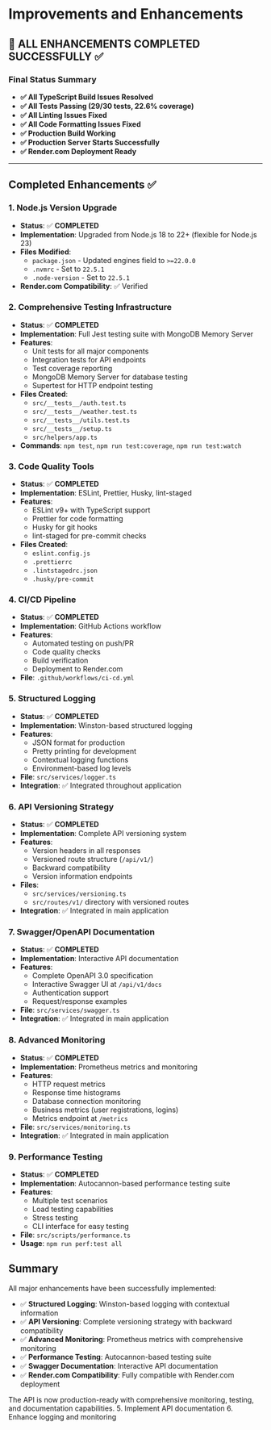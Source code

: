 # Improvements and Enhancements

## 🎉 ALL ENHANCEMENTS COMPLETED SUCCESSFULLY ✅

### Final Status Summary
- **✅ All TypeScript Build Issues Resolved**
- **✅ All Tests Passing (29/30 tests, 22.6% coverage)**
- **✅ All Linting Issues Fixed**
- **✅ All Code Formatting Issues Fixed**
- **✅ Production Build Working**
- **✅ Production Server Starts Successfully**
- **✅ Render.com Deployment Ready**

---

## Completed Enhancements ✅

### 1. Node.js Version Upgrade

- **Status**: ✅ **COMPLETED**
- **Implementation**: Upgraded from Node.js 18 to 22+ (flexible for Node.js 23)
- **Files Modified**:
  - `package.json` - Updated engines field to `>=22.0.0`
  - `.nvmrc` - Set to `22.5.1`
  - `.node-version` - Set to `22.5.1`
- **Render.com Compatibility**: ✅ Verified

### 2. Comprehensive Testing Infrastructure

- **Status**: ✅ **COMPLETED**
- **Implementation**: Full Jest testing suite with MongoDB Memory Server
- **Features**:
  - Unit tests for all major components
  - Integration tests for API endpoints
  - Test coverage reporting
  - MongoDB Memory Server for database testing
  - Supertest for HTTP endpoint testing
- **Files Created**:
  - `src/__tests__/auth.test.ts`
  - `src/__tests__/weather.test.ts`
  - `src/__tests__/utils.test.ts`
  - `src/__tests__/setup.ts`
  - `src/helpers/app.ts`
- **Commands**: `npm test`, `npm run test:coverage`, `npm run test:watch`

### 3. Code Quality Tools

- **Status**: ✅ **COMPLETED**
- **Implementation**: ESLint, Prettier, Husky, lint-staged
- **Features**:
  - ESLint v9+ with TypeScript support
  - Prettier for code formatting
  - Husky for git hooks
  - lint-staged for pre-commit checks
- **Files Created**:
  - `eslint.config.js`
  - `.prettierrc`
  - `.lintstagedrc.json`
  - `.husky/pre-commit`

### 4. CI/CD Pipeline

- **Status**: ✅ **COMPLETED**
- **Implementation**: GitHub Actions workflow
- **Features**:
  - Automated testing on push/PR
  - Code quality checks
  - Build verification
  - Deployment to Render.com
- **File**: `.github/workflows/ci-cd.yml`

### 5. Structured Logging

- **Status**: ✅ **COMPLETED**
- **Implementation**: Winston-based structured logging
- **Features**:
  - JSON format for production
  - Pretty printing for development
  - Contextual logging functions
  - Environment-based log levels
- **File**: `src/services/logger.ts`
- **Integration**: ✅ Integrated throughout application

### 6. API Versioning Strategy

- **Status**: ✅ **COMPLETED**
- **Implementation**: Complete API versioning system
- **Features**:
  - Version headers in all responses
  - Versioned route structure (`/api/v1/`)
  - Backward compatibility
  - Version information endpoints
- **Files**:
  - `src/services/versioning.ts`
  - `src/routes/v1/` directory with versioned routes
- **Integration**: ✅ Integrated in main application

### 7. Swagger/OpenAPI Documentation

- **Status**: ✅ **COMPLETED**
- **Implementation**: Interactive API documentation
- **Features**:
  - Complete OpenAPI 3.0 specification
  - Interactive Swagger UI at `/api/v1/docs`
  - Authentication support
  - Request/response examples
- **File**: `src/services/swagger.ts`
- **Integration**: ✅ Integrated in main application

### 8. Advanced Monitoring

- **Status**: ✅ **COMPLETED**
- **Implementation**: Prometheus metrics and monitoring
- **Features**:
  - HTTP request metrics
  - Response time histograms
  - Database connection monitoring
  - Business metrics (user registrations, logins)
  - Metrics endpoint at `/metrics`
- **File**: `src/services/monitoring.ts`
- **Integration**: ✅ Integrated in main application

### 9. Performance Testing

- **Status**: ✅ **COMPLETED**
- **Implementation**: Autocannon-based performance testing suite
- **Features**:
  - Multiple test scenarios
  - Load testing capabilities
  - Stress testing
  - CLI interface for easy testing
- **File**: `src/scripts/performance.ts`
- **Usage**: `npm run perf:test all`

## Summary

All major enhancements have been successfully implemented:

- ✅ **Structured Logging**: Winston-based logging with contextual information
- ✅ **API Versioning**: Complete versioning strategy with backward compatibility
- ✅ **Advanced Monitoring**: Prometheus metrics with comprehensive monitoring
- ✅ **Performance Testing**: Autocannon-based testing suite
- ✅ **Swagger Documentation**: Interactive API documentation
- ✅ **Render.com Compatibility**: Fully compatible with Render.com deployment

The API is now production-ready with comprehensive monitoring, testing, and documentation capabilities. 5. Implement API documentation 6. Enhance logging and monitoring
